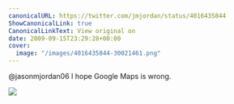 ```yaml
---
canonicalURL: https://twitter.com/jmjordan/status/4016435844
ShowCanonicalLink: true
CanonicalLinkText: View original on
date: 2009-09-15T23:29:28+00:00
cover:
  image: "/images/4016435844-30021461.png"
---
```

@jasonmjordan06 I hope Google Maps is wrong.

![](/images/4016435844-30021461.png)